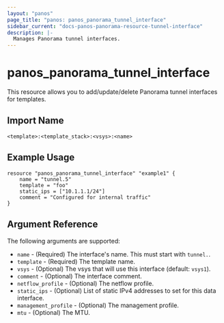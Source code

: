 ```yaml
---
layout: "panos"
page_title: "panos: panos_panorama_tunnel_interface"
sidebar_current: "docs-panos-panorama-resource-tunnel-interface"
description: |-
  Manages Panorama tunnel interfaces.
---
```


# panos_panorama_tunnel_interface

This resource allows you to add/update/delete Panorama tunnel interfaces
for templates.


## Import Name

```
<template>:<template_stack>:<vsys>:<name>
```


## Example Usage

```hcl
resource "panos_panorama_tunnel_interface" "example1" {
    name = "tunnel.5"
    template = "foo"
    static_ips = ["10.1.1.1/24"]
    comment = "Configured for internal traffic"
}
```

## Argument Reference

The following arguments are supported:

* `name` - (Required) The interface's name.  This must start with `tunnel.`.
* `template` - (Required) The template name.
* `vsys` - (Optional) The vsys that will use this interface (default: `vsys1`).
* `comment` - (Optional) The interface comment.
* `netflow_profile` - (Optional) The netflow profile.
* `static_ips` - (Optional) List of static IPv4 addresses to set for this data
  interface.
* `management_profile` - (Optional) The management profile.
* `mtu` - (Optional) The MTU.
